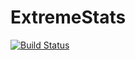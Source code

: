 # ExtremeStats

[![Build Status](https://travis-ci.org/meggart/ExtremeStats.jl.svg?branch=master)](https://travis-ci.org/meggart/ExtremeStats.jl)
